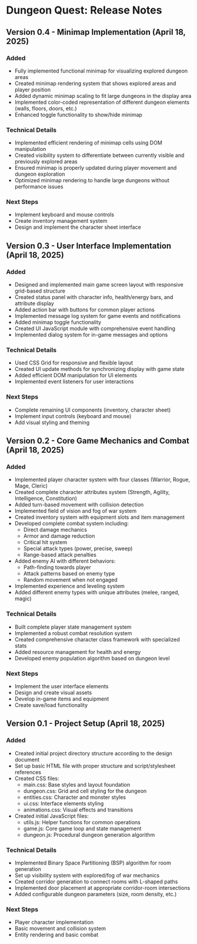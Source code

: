 # Dungeon Quest: Release Notes

## Version 0.4 - Minimap Implementation (April 18, 2025)

### Added
- Fully implemented functional minimap for visualizing explored dungeon areas
- Created minimap rendering system that shows explored areas and player position
- Added dynamic minimap scaling to fit large dungeons in the display area
- Implemented color-coded representation of different dungeon elements (walls, floors, doors, etc.)
- Enhanced toggle functionality to show/hide minimap

### Technical Details
- Implemented efficient rendering of minimap cells using DOM manipulation
- Created visibility system to differentiate between currently visible and previously explored areas
- Ensured minimap is properly updated during player movement and dungeon exploration
- Optimized minimap rendering to handle large dungeons without performance issues

### Next Steps
- Implement keyboard and mouse controls
- Create inventory management system
- Design and implement the character sheet interface

## Version 0.3 - User Interface Implementation (April 18, 2025)

### Added
- Designed and implemented main game screen layout with responsive grid-based structure
- Created status panel with character info, health/energy bars, and attribute display
- Added action bar with buttons for common player actions
- Implemented message log system for game events and notifications
- Added minimap toggle functionality
- Created UI JavaScript module with comprehensive event handling
- Implemented dialog system for in-game messages and options

### Technical Details
- Used CSS Grid for responsive and flexible layout
- Created UI update methods for synchronizing display with game state
- Added efficient DOM manipulation for UI elements
- Implemented event listeners for user interactions

### Next Steps
- Complete remaining UI components (inventory, character sheet)
- Implement input controls (keyboard and mouse)
- Add visual styling and theming

## Version 0.2 - Core Game Mechanics and Combat (April 18, 2025)

### Added
- Implemented player character system with four classes (Warrior, Rogue, Mage, Cleric)
- Created complete character attributes system (Strength, Agility, Intelligence, Constitution)
- Added turn-based movement with collision detection
- Implemented field of vision and fog of war system
- Created inventory system with equipment slots and item management
- Developed complete combat system including:
  - Direct damage mechanics
  - Armor and damage reduction
  - Critical hit system
  - Special attack types (power, precise, sweep)
  - Range-based attack penalties
- Added enemy AI with different behaviors:
  - Path-finding towards player
  - Attack patterns based on enemy type
  - Random movement when not engaged
- Implemented experience and leveling system
- Added different enemy types with unique attributes (melee, ranged, magic)

### Technical Details
- Built complete player state management system
- Implemented a robust combat resolution system
- Created comprehensive character class framework with specialized stats
- Added resource management for health and energy
- Developed enemy population algorithm based on dungeon level

### Next Steps
- Implement the user interface elements
- Design and create visual assets
- Develop in-game items and equipment
- Create save/load functionality

## Version 0.1 - Project Setup (April 18, 2025)

### Added
- Created initial project directory structure according to the design document
- Set up basic HTML file with proper structure and script/stylesheet references
- Created CSS files:
  - main.css: Base styles and layout foundation
  - dungeon.css: Grid and cell styling for the dungeon
  - entities.css: Character and monster styles
  - ui.css: Interface elements styling
  - animations.css: Visual effects and transitions
- Created initial JavaScript files:
  - utils.js: Helper functions for common operations
  - game.js: Core game loop and state management
  - dungeon.js: Procedural dungeon generation algorithm

### Technical Details
- Implemented Binary Space Partitioning (BSP) algorithm for room generation
- Set up visibility system with explored/fog of war mechanics
- Created corridor generation to connect rooms with L-shaped paths
- Implemented door placement at appropriate corridor-room intersections
- Added configurable dungeon parameters (size, room density, etc.)

### Next Steps
- Player character implementation
- Basic movement and collision system
- Entity rendering and basic combat
